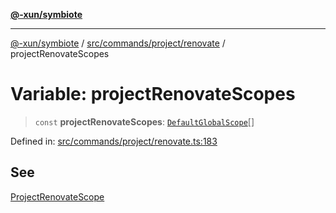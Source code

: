 [**@-xun/symbiote**](../../../../../README.md)

***

[@-xun/symbiote](../../../../../README.md) / [src/commands/project/renovate](../README.md) / projectRenovateScopes

# Variable: projectRenovateScopes

> `const` **projectRenovateScopes**: [`DefaultGlobalScope`](../../../../configure/enumerations/DefaultGlobalScope.md)[]

Defined in: [src/commands/project/renovate.ts:183](https://github.com/Xunnamius/symbiote/blob/25135a1844b8500302680a71b90428852179ec2c/src/commands/project/renovate.ts#L183)

## See

[ProjectRenovateScope](../../../../configure/enumerations/DefaultGlobalScope.md)
